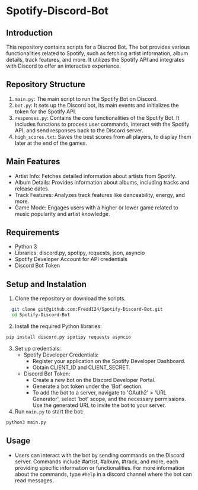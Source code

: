 # Spotify-Discord-Bot

## Introduction
This repository contains scripts for a Discrod Bot. The bot provides various functionalities related to Spotify, such as fetching artist information, album details, track features, and more. It utilizes the Spotify API and integrates with Discord to offer an interactive experience.

## Repository Structure
  1. `main.py`: The main script to run the Spotify Bot on Discord.
  2. `bot.py`: It sets up the Discord bot, its main events and initializes the token for the Spotify API.
  3. `responses.py`: Contains the core functionalities of the Spotify Bot. It includes functions to process user commands, interact with the Spotify API, and send responses back to the Discord server.
  4. `high_scores.txt`: Saves the best scores from all players, to display them later at the end of the games.

## Main Features 
  * Artist Info: Fetches detailed information about artists from Spotify.
  * Album Details: Provides information about albums, including tracks and release dates.
  * Track Features: Analyzes track features like danceability, energy, and more.
  * Game Mode: Engages users with a higher or lower game related to music popularity and artist knowledge.

## Requirements
- Python 3
- Libraries: discord.py, spotipy, requests, json, asyncio
- Spotify Developer Account for API credentials
- Discord Bot Token

## Setup and Instalation
  1. Clone the repository or download the scripts.
   ```bash
     git clone git@github.com:Fredd124/Spotify-Discord-Bot.git
     cd Spotify-Discord-Bot
   ```
  2. Install the required Python libraries:
   ```bash
   pip install discord.py spotipy requests asyncio
   ````
  3. Set up credentials:
      * Spotify Developer Credentials:
        * Register your application on the Spotify Developer Dashboard.
        * Obtain CLIENT_ID and CLIENT_SECRET.
      * Discord Bot Token:
        * Create a new bot on the Discord Developer Portal.
        * Generate a bot token under the 'Bot' section.
        * To add the bot to a server, navigate to 'OAuth2' > 'URL Generator', select 'bot' scope, and the necessary permissions. Use the generated URL to invite the bot to your server.
  4. Run `main.py` to start the bot:
   ```bash
   python3 main.py
   ```
## Usage
  * Users can interact with the bot by sending commands on the Discord server. Commands include #artist, #album, #track, and more, each providing specific information or functionalities. For more information about the commands, type `#help` in a discord channel where the bot can read messages.
     
